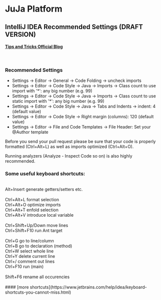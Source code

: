 # JuJa Platform

## IntelliJ IDEA Recommended Settings (DRAFT VERSION)

#### [Tips and Tricks Official Blog](https://blog.jetbrains.com/idea/category/tips-tricks/)</br>
</br>

### Recommended Settings

* Settings → Editor → General → Code Folding → uncheck imports
* Settings → Editor → Code Style → Java → Imports → Class count to use import with '*': any big number (e.g. 99)
* Settings → Editor → Code Style → Java → Imports → Class count to use static import with '*': any big number (e.g. 99)
* Settings → Editor → Code Style → Java → Tabs and Indents → indent: 4 (default value)
* Settings → Editor → Code Style → Right margin (columns): 120 (default value)
* Settings → Editor → File and Code Templates → File Header: Set your @Author template

Before you send your pull request please be sure that your code is properly formatted (Ctrl+Alt+L) as well as imports optimized (Ctrl+Alt+O). 

Running analyzers (Analyze - Inspect Code so on) is also highly recommended.

### Some useful keyboard shortcuts:
</br>
Alt+Insert generate getters/setters etc.</br>
</br>
Ctrl+Alt+L format selection</br>
Ctrl+Alt+O optimize imports</br>
Ctrl+Alt+T enfold selection</br>
Ctrl+Alt+V introduce local variable</br>
</br>
Ctrl+Shift+Up/Down move lines</br>
Ctrl+Shift+F10 run Ant target</br>
</br>
Ctrl+G go to line/column</br>
Ctrl+B go to declaration (method)</br>
Ctrl+W select whole line</br>
Ctrl+Y delete current line</br>
Ctrl+/ comment out lines</br>
Ctrl+F10 run (main)</br>
</br>
Shift+F6 rename all occurencies</br>
</br>
#### [more shortcuts](https://www.jetbrains.com/help/idea/keyboard-shortcuts-you-cannot-miss.html)</br>
